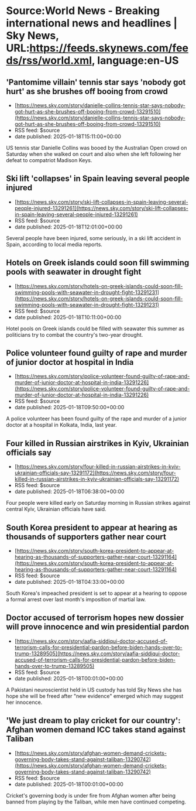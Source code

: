 # Source:World News - Breaking international news and headlines | Sky News, URL:https://feeds.skynews.com/feeds/rss/world.xml, language:en-US

## 'Pantomime villain' tennis star says 'nobody got hurt' as she brushes off booing from crowd
 - [https://news.sky.com/story/danielle-collins-tennis-star-says-nobody-got-hurt-as-she-brushes-off-booing-from-crowd-13291510](https://news.sky.com/story/danielle-collins-tennis-star-says-nobody-got-hurt-as-she-brushes-off-booing-from-crowd-13291510)
 - RSS feed: $source
 - date published: 2025-01-18T15:11:00+00:00

US tennis star Danielle Collins was booed by the Australian Open crowd on Saturday when she walked on court and also when she left following her defeat to compatriot Madison Keys.

## Ski lift 'collapses' in Spain leaving several people injured
 - [https://news.sky.com/story/ski-lift-collapses-in-spain-leaving-several-people-injured-13291261](https://news.sky.com/story/ski-lift-collapses-in-spain-leaving-several-people-injured-13291261)
 - RSS feed: $source
 - date published: 2025-01-18T12:01:00+00:00

Several people have been injured, some seriously, in a ski lift accident in Spain, according to local media reports.

## Hotels on Greek islands could soon fill swimming pools with seawater in drought fight
 - [https://news.sky.com/story/hotels-on-greek-islands-could-soon-fill-swimming-pools-with-seawater-in-drought-fight-13291231](https://news.sky.com/story/hotels-on-greek-islands-could-soon-fill-swimming-pools-with-seawater-in-drought-fight-13291231)
 - RSS feed: $source
 - date published: 2025-01-18T10:11:00+00:00

Hotel pools on Greek islands could be filled with seawater this summer as politicians try to combat the country's two-year drought.

## Police volunteer found guilty of rape and murder of junior doctor at hospital in India
 - [https://news.sky.com/story/police-volunteer-found-guilty-of-rape-and-murder-of-junior-doctor-at-hospital-in-india-13291226](https://news.sky.com/story/police-volunteer-found-guilty-of-rape-and-murder-of-junior-doctor-at-hospital-in-india-13291226)
 - RSS feed: $source
 - date published: 2025-01-18T09:50:00+00:00

A police volunteer has been found guilty of the rape and murder of a junior doctor at a hospital in Kolkata, India, last year.

## Four killed in Russian airstrikes in Kyiv, Ukrainian officials say
 - [https://news.sky.com/story/four-killed-in-russian-airstrikes-in-kyiv-ukrainian-officials-say-13291172](https://news.sky.com/story/four-killed-in-russian-airstrikes-in-kyiv-ukrainian-officials-say-13291172)
 - RSS feed: $source
 - date published: 2025-01-18T06:38:00+00:00

Four people were killed early on Saturday morning in Russian strikes against central Kyiv, Ukrainian officials have said.

## South Korea president to appear at hearing as thousands of supporters gather near court
 - [https://news.sky.com/story/south-korea-president-to-appear-at-hearing-as-thousands-of-supporters-gather-near-court-13291164](https://news.sky.com/story/south-korea-president-to-appear-at-hearing-as-thousands-of-supporters-gather-near-court-13291164)
 - RSS feed: $source
 - date published: 2025-01-18T04:33:00+00:00

South Korea's impeached president is set to appear at a hearing to oppose a formal arrest over last month's imposition of martial law.

## Doctor accused of terrorism hopes new dossier will prove innocence and win presidential pardon
 - [https://news.sky.com/story/aafia-siddiqui-doctor-accused-of-terrorism-calls-for-presidential-pardon-before-biden-hands-over-to-trump-13289505](https://news.sky.com/story/aafia-siddiqui-doctor-accused-of-terrorism-calls-for-presidential-pardon-before-biden-hands-over-to-trump-13289505)
 - RSS feed: $source
 - date published: 2025-01-18T00:01:00+00:00

A Pakistani neuroscientist held in US custody has told Sky News she has hope she will be freed after "new evidence" emerged which may suggest her innocence.

## 'We just dream to play cricket for our country': Afghan women demand ICC takes stand against Taliban
 - [https://news.sky.com/story/afghan-women-demand-crickets-governing-body-takes-stand-against-taliban-13290742](https://news.sky.com/story/afghan-women-demand-crickets-governing-body-takes-stand-against-taliban-13290742)
 - RSS feed: $source
 - date published: 2025-01-18T00:01:00+00:00

Cricket's governing body is under fire from Afghan women after being banned from playing by the Taliban, while men have continued competing.

